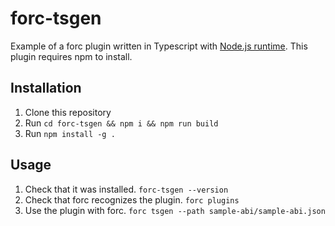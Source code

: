 # forc-tsgen

Example of a forc plugin written in Typescript with [Node.js runtime](https://nodejs.org/). This plugin requires npm to install.

## Installation

1. Clone this repository
2. Run `cd forc-tsgen && npm i && npm run build`
3. Run `npm install -g .`

## Usage

1. Check that it was installed. `forc-tsgen --version`
2. Check that forc recognizes the plugin. `forc plugins`
3. Use the plugin with forc. `forc tsgen --path sample-abi/sample-abi.json`